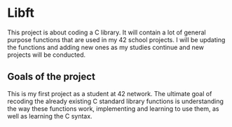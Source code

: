 # Libft

This project is about coding a C library. It will contain a lot of general purpose functions that are used in my 42 school projects. I will be updating the functions and adding new ones as my studies continue and new projects will be conducted.

## Goals of the project

This is my first project as a student at 42 network. The ultimate goal of recoding the already existing C standard library functions is understanding the way these functions work, implementing and learning to use them, as well as learning the C syntax.